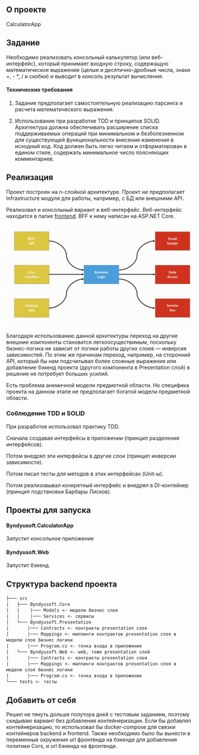 ## О проекте
CalculatorApp

## Задание
Необходимо реализовать консольный калькулятор (или веб-интерфейс), который принимает входную строку, содержащую математическое выражение (целые и десятично-дробные числа, знаки +, - *, / и скобки) и выводит в консоль результат вычисления. 

#### Технические требования

1. Задание предполагает самостоятельную реализацию парсинга и расчета математического выражения.

2. Использование при разработке TDD и принципов SOLID. Архитектура должна обеспечивать расширение списка поддерживаемых операций при минимальном и безболезненном для существующей функциональности внесения изменения в исходный код. Код должен быть легко читаем и отформатирован в едином стиле, содержать минимальное число поясняющих комментариев.

## Реализация

Проект построен на n-слойной архитектуре. Проект не предполагает Infrastructure модуля для работы, например, с БД или внешними API.

Реализовал и консольный вариант и веб-интерфейс. Веб-интерфейс находится в папке [frontend](/frontend). BFF к нему написан на ASP.NET Core.

![](images/n_layered_architecture.png)

Благодаря использованию данной архитектуры переход на другие внешние компоненты становится легкоосуществимым, поскольку бизнес-логика не зависит от логики работы других слоев — инверсия зависимостей. По этим же причинам переход, например, на сторонний API,  который бы нам подсчитывал более сложные выражения или добавление бэкенд проекта (другого компонента в Presentation слой) в решение не потребует больших усилий.

Есть проблема анемичной модели предметной области. Но специфика проекта на данном этапе не предполагает богатой модели предметной области.

### Соблюдение TDD и SOLID

При разработке использовал практику TDD.

Сначала создавая интерфейсы в приложении (принцип разделения интерфейсов). 

Потом внедрял эти интерфейсы в другие слои (принцип инверсии зависимости). 

Потом писал тесты для методов в этих интерфейсах (Unit-ы).

Потом реализовывал конкретный интерфейс и внедрял в DI-контейнер (принцип подстановки Барбары Лисков).

## Проекты для запуска
#### Byndyusoft.CalculatorApp
Запустит консольное приложение

#### Byndyusoft.Web
Запустит бэкенд. 

## Структура backend проекта
```
├─── src
│   ├─── Byndyusoft.Core
|   |    |─── Models <- модели бизнес слоя
|   |    |─── Services <- сервисы
│   └─── Byndyusoft.Presentation
|       |─── Contracts <- контракты presentation слоя
|       |─── Mappings <- маппинги контрактов presentation слоя в модели слоя бизнес логики
|       |─── Program.cs <- точка входа в приложение
|   └─── Byndyusoft.Web <- web, тоже presentation слой
|       |─── Contracts <- контракты presentation слоя
|       |─── Mappings <- маппинги контрактов presentation слоя в модели слоя бизнес логики
|       |─── Program.cs <- точка входа в приложение
└─── tests <- тесты
```

## Добавить от себя

Решил не тянуть дольше полутора дней с тестовым заданием, поэтому скидываю вариант без добавления контейнеризации. Если бы добавлял контейнеризацию, то использовал бы docker-compose для связки контейнеров backend и frontend. Также необходимо было бы вынести в переменные окружения url фронтенда на бэкенде для добавления политики Cors, и url бэкенда на фронтенде.
